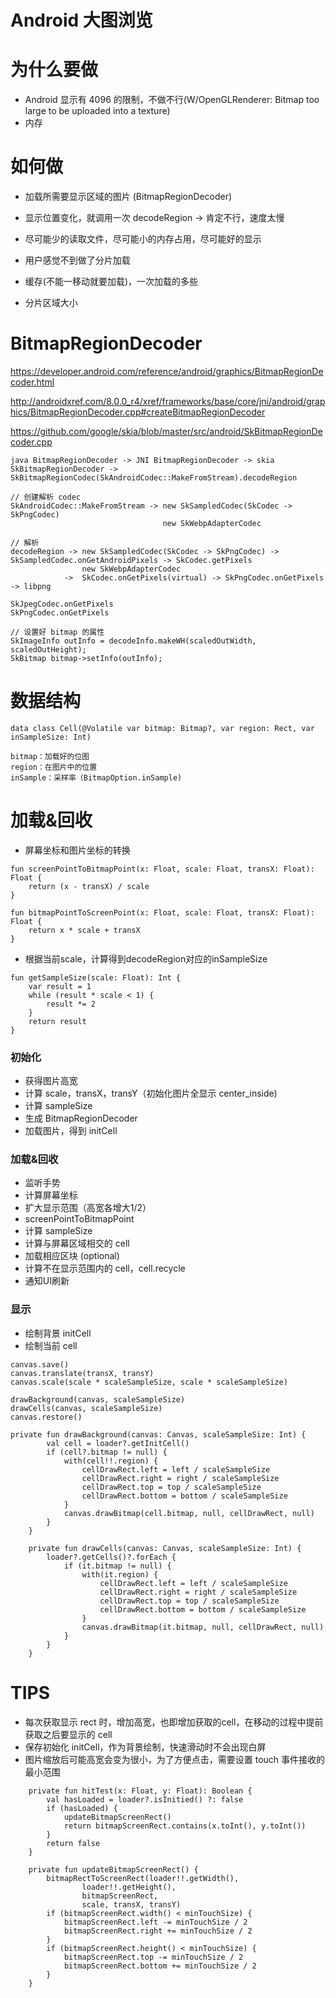 # Android 大图浏览

# 为什么要做
* Android 显示有 4096 的限制，不做不行(W/OpenGLRenderer: Bitmap too large to be uploaded into a texture)
* 内存

# 如何做
* 加载所需要显示区域的图片 (BitmapRegionDecoder)
* 显示位置变化，就调用一次 decodeRegion -> 肯定不行，速度太慢
* 尽可能少的读取文件，尽可能小的内存占用，尽可能好的显示
* 用户感觉不到做了分片加载

* 缓存(不能一移动就要加载)，一次加载的多些
* 分片区域大小

# BitmapRegionDecoder
https://developer.android.com/reference/android/graphics/BitmapRegionDecoder.html

http://androidxref.com/8.0.0_r4/xref/frameworks/base/core/jni/android/graphics/BitmapRegionDecoder.cpp#createBitmapRegionDecoder

https://github.com/google/skia/blob/master/src/android/SkBitmapRegionDecoder.cpp

```
java BitmapRegionDecoder -> JNI BitmapRegionDecoder -> skia SkBitmapRegionDecoder -> SkBitmapRegionCodec(SkAndroidCodec::MakeFromStream).decodeRegion

// 创建解析 codec
SkAndroidCodec::MakeFromStream -> new SkSampledCodec(SkCodec -> SkPngCodec) 
                                  new SkWebpAdapterCodec

// 解析
decodeRegion -> new SkSampledCodec(SkCodec -> SkPngCodec) -> SkSampledCodec.onGetAndroidPixels -> SkCodec.getPixels 
                new SkWebpAdapterCodec
            ->  SkCodec.onGetPixels(virtual) -> SkPngCodec.onGetPixels -> libpng

SkJpegCodec.onGetPixels
SkPngCodec.onGetPixels

// 设置好 bitmap 的属性
SkImageInfo outInfo = decodeInfo.makeWH(scaledOutWidth, scaledOutHeight);
SkBitmap bitmap->setInfo(outInfo);
```

# 数据结构
```
data class Cell(@Volatile var bitmap: Bitmap?, var region: Rect, var inSampleSize: Int)

bitmap：加载好的位图
region：在图片中的位置
inSample：采样率（BitmapOption.inSample)
```

# 加载&回收

* 屏幕坐标和图片坐标的转换
```
fun screenPointToBitmapPoint(x: Float, scale: Float, transX: Float): Float {
    return (x - transX) / scale
}

fun bitmapPointToScreenPoint(x: Float, scale: Float, transX: Float): Float {
    return x * scale + transX
}
```

* 根据当前scale，计算得到decodeRegion对应的inSampleSize
```
fun getSampleSize(scale: Float): Int {
    var result = 1
    while (result * scale < 1) {
        result *= 2
    }
    return result
}
```

### 初始化
- 获得图片高宽
- 计算 scale，transX，transY（初始化图片全显示 center_inside)
- 计算 sampleSize
- 生成 BitmapRegionDecoder
- 加载图片，得到 initCell

### 加载&回收
- 监听手势
- 计算屏幕坐标
- 扩大显示范围（高宽各增大1/2）
- screenPointToBitmapPoint
- 计算 sampleSize
- 计算与屏幕区域相交的 cell
- 加载相应区块 (optional)
- 计算不在显示范围内的 cell，cell.recycle
- 通知UI刷新

### 显示
- 绘制背景 initCell
- 绘制当前 cell

```
canvas.save()
canvas.translate(transX, transY)
canvas.scale(scale * scaleSampleSize, scale * scaleSampleSize)

drawBackground(canvas, scaleSampleSize)
drawCells(canvas, scaleSampleSize)
canvas.restore()
```

```
private fun drawBackground(canvas: Canvas, scaleSampleSize: Int) {
        val cell = loader?.getInitCell()
        if (cell?.bitmap != null) {
            with(cell!!.region) {
                cellDrawRect.left = left / scaleSampleSize
                cellDrawRect.right = right / scaleSampleSize
                cellDrawRect.top = top / scaleSampleSize
                cellDrawRect.bottom = bottom / scaleSampleSize
            }
            canvas.drawBitmap(cell.bitmap, null, cellDrawRect, null)
        }
    }

    private fun drawCells(canvas: Canvas, scaleSampleSize: Int) {
        loader?.getCells()?.forEach {
            if (it.bitmap != null) {
                with(it.region) {
                    cellDrawRect.left = left / scaleSampleSize
                    cellDrawRect.right = right / scaleSampleSize
                    cellDrawRect.top = top / scaleSampleSize
                    cellDrawRect.bottom = bottom / scaleSampleSize
                }
                canvas.drawBitmap(it.bitmap, null, cellDrawRect, null)
            }
        }
    }
```

# TIPS
* 每次获取显示 rect 时，增加高宽，也即增加获取的cell，在移动的过程中提前获取之后要显示的 cell
* 保存初始化 initCell，作为背景绘制，快速滑动时不会出现白屏
* 图片缩放后可能高宽会变为很小，为了方便点击，需要设置 touch 事件接收的最小范围
```
    private fun hitTest(x: Float, y: Float): Boolean {
        val hasLoaded = loader?.isInitied() ?: false
        if (hasLoaded) {
            updateBitmapScreenRect()
            return bitmapScreenRect.contains(x.toInt(), y.toInt())
        }
        return false
    }

    private fun updateBitmapScreenRect() {
        bitmapRectToScreenRect(loader!!.getWidth(),
                loader!!.getHeight(),
                bitmapScreenRect,
                scale, transX, transY)
        if (bitmapScreenRect.width() < minTouchSize) {
            bitmapScreenRect.left -= minTouchSize / 2
            bitmapScreenRect.right += minTouchSize / 2
        }
        if (bitmapScreenRect.height() < minTouchSize) {
            bitmapScreenRect.top -= minTouchSize / 2
            bitmapScreenRect.bottom += minTouchSize / 2
        }
    }
```

